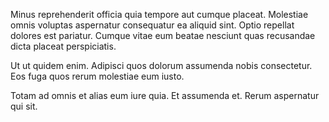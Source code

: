 Minus reprehenderit officia quia tempore aut cumque placeat. Molestiae omnis voluptas aspernatur consequatur ea aliquid sint. Optio repellat dolores est pariatur. Cumque vitae eum beatae nesciunt quas recusandae dicta placeat perspiciatis.
 Ut ut quidem enim. Adipisci quos dolorum assumenda nobis consectetur. Eos fuga quos rerum molestiae eum iusto.
 Totam ad omnis et alias eum iure quia. Et assumenda et. Rerum aspernatur qui sit.